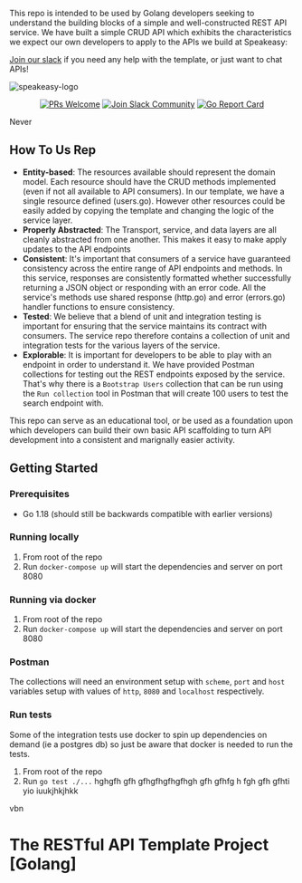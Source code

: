 
This repo is intended to be used by Golang developers seeking to understand the building blocks of a simple and well-constructed REST API service. We have built a simple CRUD API which exhibits the characteristics we expect our own developers to apply to the APIs we build at Speakeasy:

[Join our slack](https://speakeasy-dev.slack.com/archives/C03QVDNMCMT) if you need any help with the template, or just want to chat  APIs!

![speakeasy-logo](https://user-images.githubusercontent.com/6267663/180816984-254daaec-a8e3-4c47-ac11-6c6d52a5e390.png)

<p align="center">
  <a href='http://makeapullrequest.com'><img alt='PRs Welcome' src='https://img.shields.io/badge/PRs-welcome-brightgreen.svg?style=shields'/></a>
  <a href='https://join.slack.com/t/speakeasy-dev/shared_invite/zt-1df0lalk5-HCAlpcQiqPw8vGukQWhexw'><img alt="Join Slack Community" src="https://img.shields.io/badge/slack%20community-join-blue"/></a>
  <a href='https://goreportcard.com/report/github.com/speakeasy-api/rest-template-go'><img alt='Go Report Card' src='https://img.shields.io/badge/go%20report-A+-brightgreen.svg?style=flat'/></a>
</p>

Never

## How To Us Rep

- **Entity-based**: The resources available should represent the domain model. Each resource should have the CRUD methods implemented (even if not all available to API consumers). In our template, we have a single resource defined (users.go). However other resources could be easily added by copying the template and changing the logic of the service layer.
- **Properly Abstracted**: The Transport, service, and data layers are all cleanly abstracted from one another. This makes it easy to make apply updates to the API endpoints
- **Consistent**: It's important that consumers of a service have guaranteed consistency across the entire range of API endpoints and methods. In this service, responses are consistently formatted whether successfully returning a JSON object or responding with an error code. All the service's methods use shared response (http.go) and error (errors.go) handler functions to ensure consistency.
- **Tested**: We believe that a blend of unit and integration testing is important for ensuring that the service maintains its contract with consumers. The service repo therefore contains a collection of unit and integration tests for the various layers of the service.
- **Explorable**: It is important for developers to be able to play with an endpoint in order to understand it. We have provided Postman collections for testing out the REST endpoints exposed by the service. That's why there is a `Bootstrap Users` collection that can be run using the `Run collection` tool in Postman that will create 100 users to test the search endpoint with.

This repo can serve as an educational tool, or be used as a foundation upon which developers can build their own basic API scaffolding to turn API development into a consistent and marignally easier activity.

## Getting Started

### Prerequisites

- Go 1.18 (should still be backwards compatible with earlier versions)

### Running locally

1. From root of the repo
2. Run `docker-compose up` will start the dependencies and server on port 8080

### Running via docker

1. From root of the repo
2. Run `docker-compose up` will start the dependencies and server on port 8080

### Postman

The collections will need an environment setup with `scheme`, `port` and `host` variables setup with values of `http`, `8080` and `localhost` respectively.

### Run tests

Some of the integration tests use docker to spin up dependencies on demand (ie a postgres db) so just be aware that docker is needed to run the tests.

1. From root of the repo
2. Run `go test ./...`
hghgfh
gfh
gfhgfhgfhgfhgh
gfh
gfhfg
h
fgh
gfh
gfhti
yio
iuukjhkjhkk

vbn

# The RESTful API Template Project [Golang]
